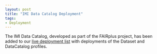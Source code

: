 ```yaml
---
layout: post
title: "IMI Data Catalog Deployment"
tags:
- Deployment
---
```

The IMI Data Catalog, developed as part of the FAIRplus project, has been added to our [live deployment list](/liveDeploys) with deployments of the Dataset and DataCatalog profiles.
